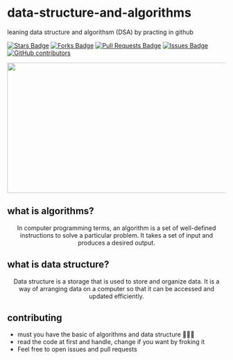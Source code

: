 # data-structure-and-algorithms


leaning data structure and algorithsm (DSA) by practing in github

<a href="https://github.com/abhisheknaiidu/awesome-github-profile-readme/stargazers"><img src="https://img.shields.io/github/stars/alhashmicode/data-structure-and-algorithms" alt="Stars Badge"/></a>
<a href="https://github.com/abhisheknaiidu/awesome-github-profile-readme/network/members"><img src="https://img.shields.io/github/forks/alhashmicode/data-structure-and-algorithms" alt="Forks Badge"/></a>
<a href="https://github.com/abhisheknaiidu/awesome-github-profile-readme/pulls"><img src="https://img.shields.io/github/issues-pr/alhashmicode/data-structure-and-algorithms" alt="Pull Requests Badge"/></a>
<a href="https://github.com/abhisheknaiidu/awesome-github-profile-readme/issues"><img src="https://img.shields.io/github/issues/alhashmicode/data-structure-and-algorithms" alt="Issues Badge"/></a>
<a href="https://github.com/abhisheknaiidu/awesome-github-profile-readme/graphs/contributors"><img alt="GitHub contributors" src="https://img.shields.io/github/contributors/alhashmicode/data-structure-and-algorithms?color=2b9348"></a>

<p align="center">
  <img src="https://user-images.githubusercontent.com/75932477/116763707-764ee980-aa2f-11eb-8c9e-79a39ea36e0a.jpg" width="600" height="300">
</p>

## what is algorithms?

<p align="center">
          In computer programming terms, an algorithm is a set of well-defined instructions to solve a particular problem. It takes a set of input and produces a desired output.
 
 </p>

## what is data structure?

<p align="center">
        Data structure is a storage that is used to store and organize data. It is a way of arranging data on a computer so that it can be accessed and updated efficiently.
 </p>
 
 ## contributing 
 
 - must you have the basic of algorithms and data structure 🧠🦾🦾
 - read the code at first and handle, change if you want by froking it 
 - Feel free to open issues and pull requests

